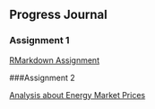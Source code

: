## Progress Journal

### Assignment 1

[RMarkdown Assignment](rmarkdownhw.html)

###Assignment 2

[Analysis about Energy Market Prices](assignment2.html)

